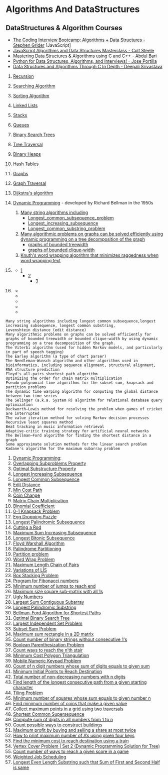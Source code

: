 # Algorithms And DataStructures

## DataStructures & Algorithm Courses
- [The Coding Interview Bootcamp: Algorithms + Data Structures - Stephen Grider](https://www.udemy.com/course/coding-interview-bootcamp-algorithms-and-data-structure/) [JavaScript]
- [JavaScript Algorithms and Data Structures Masterclass - Colt Steele](https://www.udemy.com/course/js-algorithms-and-data-structures-masterclass/)
- [Mastering Data Structures & Algorithms using C and C++ - Abdul Bari](https://www.udemy.com/course/datastructurescncpp/) 
- [Python for Data Structures, Algorithms, and Interviews! - Jose Portilla](https://www.udemy.com/course/python-for-data-structures-algorithms-and-interviews/)
- [Data Structures and Algorithms Through C In Depth - Deepali Srivastava](https://www.udemy.com/course/data-structures-and-algorithms-in-c/)


1. [Recursion](https://en.wikipedia.org/wiki/Recursion)
1. [Searching Algorithm](https://en.wikipedia.org/wiki/Search_algorithm)
1. [Sorting Algorithm](https://en.wikipedia.org/wiki/Sorting_algorithm)
1. [Linked Lists](https://en.wikipedia.org/wiki/Linked_list)
1. [Stacks](https://en.wikipedia.org/wiki/Stack_(abstract_data_type))
1. [Queues](https://en.wikipedia.org/wiki/Queue_(abstract_data_type))
1. [Binary Search Trees](https://en.wikipedia.org/wiki/Binary_search_tree)
1. [Tree Traversal](https://en.wikipedia.org/wiki/Tree_traversal)
1. [Binary Heaps](https://en.wikipedia.org/wiki/Binary_heap)
1. [Hash Tables](https://en.wikipedia.org/wiki/Hash_table)
1. [Graphs](https://en.wikipedia.org/wiki/Graph_(abstract_data_type))
1. [Graph Traversal](https://en.wikipedia.org/wiki/Graph_traversal)
1. [Dijkstra's algorithm](https://en.wikipedia.org/wiki/Dijkstra%27s_algorithm)


1. [Dynamic Programming](https://en.wikipedia.org/wiki/Dynamic_programming) -  developed by Richard Bellman in the 1950s
   1. [Many string algorithms including]()
      - [Longest_common_subsequence_problem](https://en.wikipedia.org/wiki/Longest_common_subsequence_problem)
      - [Longest_increasing_subsequence](https://en.wikipedia.org/wiki/Longest_increasing_subsequence)
      - [Longest_common_substring_problem](https://en.wikipedia.org/wiki/Longest_common_substring_problem)
   1. [Many algorithmic problems on graphs can be solved efficiently using dynamic programming on a tree decomposition of the graph](https://en.wikipedia.org/wiki/Tree_decomposition)
      - [graphs of bounded treewidth](https://en.wikipedia.org/wiki/Treewidth)
      - [graphs of bounded clique-width](https://en.wikipedia.org/wiki/Clique-width)
   1. [Knuth's word wrapping algorithm that minimizes raggedness when word wrapping text](https://en.wikipedia.org/wiki/Line_wrap_and_word_wrap)
      
1. []()      
   - [1]()
     - [2]()
       - [3]()              
1. []()

   
   
   - []()
   - []()
   - []()
   - []()
   - []()
```   
Many string algorithms including longest common subsequence,longest increasing subsequence, longest common substring, 
Levenshtein distance (edit distance)
Many algorithmic problems on graphs can be solved efficiently for graphs of bounded treewidth or bounded clique-width by using dynamic programming on a tree decomposition of the graph.
The Viterbi algorithm (used for hidden Markov models, and particularly in part of speech tagging)
The Earley algorithm (a type of chart parser)
The Needleman–Wunsch algorithm and other algorithms used in bioinformatics, including sequence alignment, structural alignment, RNA structure prediction
Floyd's all-pairs shortest path algorithm
Optimizing the order for chain matrix multiplication
Pseudo-polynomial time algorithms for the subset sum, knapsack and partition problems
The dynamic time warping algorithm for computing the global distance between two time series
The Selinger (a.k.a. System R) algorithm for relational database query optimization
Duckworth–Lewis method for resolving the problem when games of cricket are interrupted
The value iteration method for solving Markov decision processes
Recursive least squares method
Beat tracking in music information retrieval
Adaptive-critic training strategy for artificial neural networks
The Bellman–Ford algorithm for finding the shortest distance in a graph
Some approximate solution methods for the linear search problem
Kadane's algorithm for the maximum subarray problem
```

1. [Dynamic Programming](https://www.geeksforgeeks.org/dynamic-programming-set-1/):
  1. [Overlapping Subproblems Property]()
   1. [Optimal Substructure Property]()
   1. [Longest Increasing Subsequence]()
   1. [Longest Common Subsequence]()
   1. [Edit Distance]()
   1. [Min Cost Path]()
   1. [Coin Change]()
   1. [Matrix Chain Multiplication]()
   1. [Binomial Coefficient]()
   1. [0-1 Knapsack Problem]()
   1. [Egg Dropping Puzzle]()
   1. [Longest Palindromic Subsequence]()
   1. [Cutting a Rod]()
   1. [Maximum Sum Increasing Subsequence]()
   1. [Longest Bitonic Subsequence]()
   1. [Floyd Warshall Algorithm]()
   1. [Palindrome Partitioning]()
   1. [Partition problem]()
   1. [Word Wrap Problem]()
   1. [Maximum Length Chain of Pairs]()
   1. [Variations of LIS]()
   1. [Box Stacking Problem]()
   1. [Program for Fibonacci numbers]()
   1. [Minimum number of jumps to reach end]()
   1. [Maximum size square sub-matrix with all 1s]()
   1. [Ugly Numbers]()
   1. [Largest Sum Contiguous Subarray]()
   1. [Longest Palindromic Substring]()
   1. [Bellman–Ford Algorithm for Shortest Paths]()
   1. [Optimal Binary Search Tree]()
   1. [Largest Independent Set Problem]()
   1. [Subset Sum Problem]()
   1. [Maximum sum rectangle in a 2D matrix]()
   1. [Count number of binary strings without consecutive 1's]()
   1. [Boolean Parenthesization Problem]()
   1. [Count ways to reach the n’th stair]()
   1. [Minimum Cost Polygon Triangulation]()
   1. [Mobile Numeric Keypad Problem]()
   1. [Count of n digit numbers whose sum of digits equals to given sum]()
   1. [Minimum Initial Points to Reach Destination]()
   1. [Total number of non-decreasing numbers with n digits]()
   1. [Find length of the longest consecutive path from a given starting character]()
   1. [Tiling Problem]()
   1. [Minimum number of squares whose sum equals to given number n]()
   1. [Find minimum number of coins that make a given value]()
   1. [Collect maximum points in a grid using two traversals]()
   1. [Shortest Common Supersequence]()
   1. [Compute sum of digits in all numbers from 1 to n]()
   1. [Count possible ways to construct buildings]()
   1. [Maximum profit by buying and selling a share at most twice]()
   1. [How to print maximum number of A’s using given four keys]()
   1. [Find the minimum cost to reach destination using a train]()
   1. [Vertex Cover Problem | Set 2 (Dynamic Programming Solution for Tree)]()
   1. [Count number of ways to reach a given score in a game]()
   1. [Weighted Job Scheduling]()
   1. [Longest Even Length Substring such that Sum of First and Second Half is same]()

